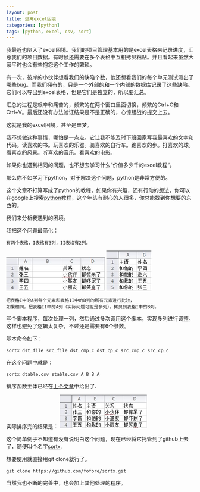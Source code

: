 ```yaml
---
layout: post
title: 逃离excel困境
categories: [python]
tags: [python, excel, csv, sort] 
---
```


我最近也陷入了excel困境。我们的项目管理基本用的是excel表格来记录进度，汇总我们的项目数据。有时候还需要在多个表格中互相拷贝粘贴。并且看起来虽然大家平时也会有些抱怨这个工作的繁琐。

有一次，彼岸的小伙伴想看我们的缺陷个数，他还想看我们的每个单元测试测出了哪些bug。而我们拥有的，只是一个外部的和一个内部的数据库记录了这些缺陷。它们可以导出到excel表格，但是它们是独立的，所以要汇总。

汇总的过程是艰辛和痛苦的，频繁的在两个窗口里面切换，频繁的Ctrl+C和Ctrl+V。最后还没有办法验证结果是不是正确的，心惊胆战的提交上去。

这就是我的excel困境，甚至是噩梦。

我不想做这种事情，哪怕是一点点。它让我不能及时下班回家写我最喜欢的文字和代码。读喜欢的书。玩喜欢的乐器。骑喜欢的自行车。跑喜欢的步。打喜欢的球。看喜欢的风景。听喜欢的音乐。看喜欢的电影。

如果你也遇到相同的问题，也不想去学习什么”价值多少千的excel教程“。
 
那么你不如学习下python，对于解决这个问题，python是非常方便的。

这个文章不打算写成了python的教程，如果你有兴趣，还有行动的想法，你可以在google上[搜索python教程](https://www.google.com.hk/search?q=python+%E6%95%99%E7%A8%8B&oq=python+%E6%95%99%E7%A8%8B&aqs=chrome.0.57j0l3.1772j0&sourceid=chrome&ie=UTF-8)，这个年头有耐心的人很多，你总能找到你想要的东西的。

我们来分析我遇到的困境。

我把这个问题最简化：

    有两个表格，I表格有3列，II表格有2列。

![I表格](/images/dtable.jpg)
![II表格](/images/atable.jpg)

    把表格I中的A列每个元素和表格II中的B列的所有元素进行比较，
    如果相同，把表格II中的A列（实际问题可能是多列），拷贝到表格I中的B列。

写个脚本程序，每次处理一列，然后通过多次调用这个脚本，实现多列进行调整。这样也避免了逻辑太复杂，不过还是需要有6个参数。

基本命令如下：

    sortx dst_file src_file dst_cmp_c dst_cp_c src_cmp_c src_cp_c

在这个问题中就是：
    
    sortx dtable.csv stable.csv A B B A

排序函数主体已经在[上个文章](http://fofore.com/2013/07/do-not-sort-manully/)中给出了.

实际排序完的结果是：
![sorted](/images/sorted.jpg)

这个简单例子不知道有没有说明白这个问题，现在已经将它托管到了github上去了，随便叫个名字[sortx](https://github.com/fofore/sortx).

想要使用就直接用git clone就行了。

    git clone https://github.com/fofore/sortx.git

当然我也不断的完善中，也会加上其他处理的程序。
